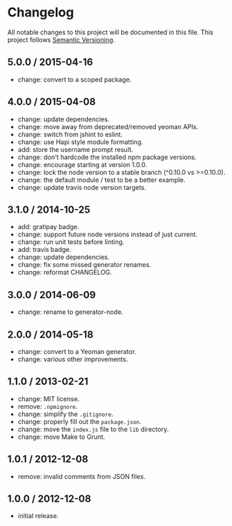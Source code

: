 # Changelog
All notable changes to this project will be documented in this file.
This project follows [Semantic Versioning](http://semver.org).

## 5.0.0 / 2015-04-16
 - change: convert to a scoped package.

## 4.0.0 / 2015-04-08
 - change: update dependencies.
 - change: move away from deprecated/removed yeoman APIs.
 - change: switch from jshint to eslint.
 - change: use Hapi style module formatting.
 - add: store the username prompt result.
 - change: don't hardcode the installed npm package versions.
 - change: encourage starting at version 1.0.0.
 - change: lock the node version to a stable branch (^0.10.0 vs >=0.10.0).
 - change: the default module / test to be a better example.
 - change: update travis node version targets.

## 3.1.0 / 2014-10-25
 - add: gratipay badge.
 - change: support future node versions instead of just current.
 - change: run unit tests before linting.
 - add: travis badge.
 - change: update dependencies.
 - change: fix some missed generator renames.
 - change: reformat CHANGELOG.

## 3.0.0 / 2014-06-09
 - change: rename to generator-node.

## 2.0.0 / 2014-05-18
 - change: convert to a Yeoman generator.
 - change: various other improvements.

## 1.1.0 / 2013-02-21
 - change: MIT license.
 - remove: `.npmignore`.
 - change: simplify the `.gitignore`.
 - change: properly fill out the `package.json`.
 - change: move the `index.js` file to the `lib` directory.
 - change: move Make to Grunt.

## 1.0.1 / 2012-12-08
 - remove: invalid comments from JSON files.

## 1.0.0 / 2012-12-08
 - initial release.

